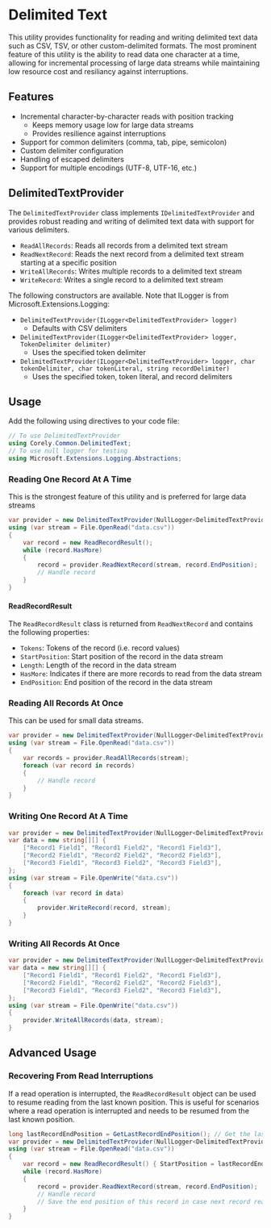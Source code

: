# Delimited Text

This utility provides functionality for reading and writing delimited text data such as CSV, TSV, or other custom-delimited formats. The most prominent feature of this utility is the ability to read data one character at a time, allowing for incremental processing of large data streams while maintaining low resource cost and resiliancy against interruptions.

## Features

- Incremental character-by-character reads with position tracking
  - Keeps memory usage low for large data streams
  - Provides resilience against interruptions
- Support for common delimiters (comma, tab, pipe, semicolon)
- Custom delimiter configuration
- Handling of escaped delimiters
- Support for multiple encodings (UTF-8, UTF-16, etc.)

## DelimitedTextProvider

The `DelimitedTextProvider` class implements `IDelimitedTextProvider` and provides robust reading and writing of delimited text data with support for various delimiters.
- `ReadAllRecords`: Reads all records from a delimited text stream
- `ReadNextRecord`: Reads the next record from a delimited text stream starting at a specific position
- `WriteAllRecords`: Writes multiple records to a delimited text stream
- `WriteRecord`: Writes a single record to a delimited text stream

The following constructors are available. Note that ILogger is from Microsoft.Extensions.Logging:
- `DelimitedTextProvider(ILogger<DelimitedTextProvider> logger)`
  - Defaults with CSV delimiters
- `DelimitedTextProvider(ILogger<DelimitedTextProvider> logger, TokenDelimiter delimiter)`
  - Uses the specified token delimiter
- `DelimitedTextProvider(ILogger<DelimitedTextProvider> logger, char tokenDelimiter, char tokenLiteral, string recordDelimiter)`
  - Uses the specified token, token literal, and record delimiters

## Usage

Add the following using directives to your code file:
```csharp
// To use DelimitedTextProvider
using Corely.Common.DelimitedText;
// To use null logger for testing
using Microsoft.Extensions.Logging.Abstractions;
```

### Reading One Record At A Time

This is the strongest feature of this utility and is preferred for large data streams
```csharp
var provider = new DelimitedTextProvider(NullLogger<DelimitedTextProvider>.Instance);
using (var stream = File.OpenRead("data.csv"))
{
    var record = new ReadRecordResult();
    while (record.HasMore)
    {
        record = provider.ReadNextRecord(stream, record.EndPosition);
        // Handle record
    }
}
```

#### ReadRecordResult

The `ReadRecordResult` class is returned from `ReadNextRecord` and contains the following properties:
- `Tokens`: Tokens of the record (i.e. record values)
- `StartPosition`: Start position of the record in the data stream
- `Length`: Length of the record in the data stream
- `HasMore`: Indicates if there are more records to read from the data stream
- `EndPosition`: End position of the record in the data stream

### Reading All Records At Once

This can be used for small data streams.
```csharp
var provider = new DelimitedTextProvider(NullLogger<DelimitedTextProvider>.Instance);
using (var stream = File.OpenRead("data.csv"))
{
    var records = provider.ReadAllRecords(stream);
    foreach (var record in records)
    {
        // Handle record
    }
}
```

### Writing One Record At A Time

```csharp
var provider = new DelimitedTextProvider(NullLogger<DelimitedTextProvider>.Instance);
var data = new string[][] {
    ["Record1 Field1", "Record1 Field2", "Record1 Field3"],
    ["Record2 Field1", "Record2 Field2", "Record2 Field3"],
    ["Record3 Field1", "Record3 Field2", "Record3 Field3"],
};
using (var stream = File.OpenWrite("data.csv"))
{
    foreach (var record in data)
    {
        provider.WriteRecord(record, stream);
    }
}
```

### Writing All Records At Once

```csharp
var provider = new DelimitedTextProvider(NullLogger<DelimitedTextProvider>.Instance);
var data = new string[][] {
    ["Record1 Field1", "Record1 Field2", "Record1 Field3"],
    ["Record2 Field1", "Record2 Field2", "Record2 Field3"],
    ["Record3 Field1", "Record3 Field2", "Record3 Field3"],
};
using (var stream = File.OpenWrite("data.csv"))
{
    provider.WriteAllRecords(data, stream);
}
```

## Advanced Usage

### Recovering From Read Interruptions

If a read operation is interrupted, the `ReadRecordResult` object can be used to resume reading from the last known position. This is useful for scenarios where a read operation is interrupted and needs to be resumed from the last known position.
```csharp
long lastRecordEndPosition = GetLastRecordEndPosition(); // Get the last successful record end position
var provider = new DelimitedTextProvider(NullLogger<DelimitedTextProvider>.Instance);
using (var stream = File.OpenRead("data.csv"))
{
    var record = new ReadRecordResult() { StartPosition = lastRecordEndPosition };
    while (record.HasMore)
    {
        record = provider.ReadNextRecord(stream, record.EndPosition);
        // Handle record
        // Save the end position of this record in case next record read is interrupted
    }
}
```